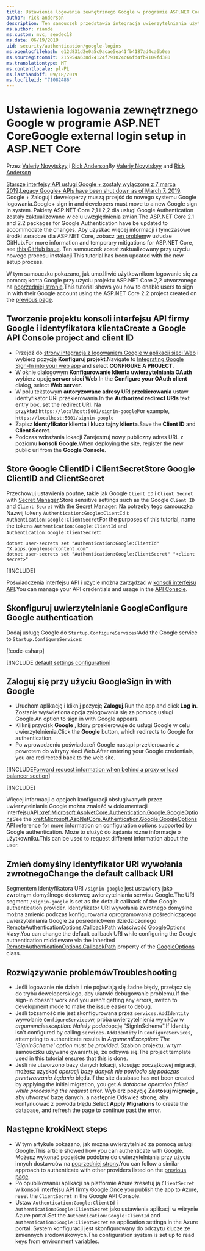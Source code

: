 ```yaml
---
title: Ustawienia logowania zewnętrznego Google w programie ASP.NET Core
author: rick-anderson
description: Ten samouczek przedstawia integracja uwierzytelniania użytkownika konta Google do istniejącej aplikacji platformy ASP.NET Core.
ms.author: riande
ms.custom: mvc, seodec18
ms.date: 06/19/2019
uid: security/authentication/google-logins
ms.openlocfilehash: e12d831d2e0a5c9acae5ea41fb4187ad4ca6b0ea
ms.sourcegitcommit: 215954a638d24124f791024c66fd4fb9109fd380
ms.translationtype: MT
ms.contentlocale: pl-PL
ms.lasthandoff: 09/18/2019
ms.locfileid: "71082486"
---
```

# <a name="google-external-login-setup-in-aspnet-core"></a><span data-ttu-id="38fab-103">Ustawienia logowania zewnętrznego Google w programie ASP.NET Core</span><span class="sxs-lookup"><span data-stu-id="38fab-103">Google external login setup in ASP.NET Core</span></span>

<span data-ttu-id="38fab-104">Przez [Valeriy Novytskyy](https://github.com/01binary) i [Rick Anderson](https://twitter.com/RickAndMSFT)</span><span class="sxs-lookup"><span data-stu-id="38fab-104">By [Valeriy Novytskyy](https://github.com/01binary) and [Rick Anderson](https://twitter.com/RickAndMSFT)</span></span>

<span data-ttu-id="38fab-105">[Starsze interfejsy API usługi Google + zostały wyłączone z 7 marca 2019](https://developers.google.com/+/api-shutdown).</span><span class="sxs-lookup"><span data-stu-id="38fab-105">[Legacy Google+ APIs have been shut down as of March 7, 2019](https://developers.google.com/+/api-shutdown).</span></span> <span data-ttu-id="38fab-106">Google + Zaloguj i deweloperzy muszą przejść do nowego systemu Google logowania.</span><span class="sxs-lookup"><span data-stu-id="38fab-106">Google+ sign in and developers must move to a new Google sign in system.</span></span> <span data-ttu-id="38fab-107">Pakiety ASP.NET Core 2,1 i 2,2 dla usługi Google Authentication zostały zaktualizowane w celu uwzględnienia zmian.</span><span class="sxs-lookup"><span data-stu-id="38fab-107">The ASP.NET Core 2.1 and 2.2 packages for Google Authentication have be updated to accommodate the changes.</span></span> <span data-ttu-id="38fab-108">Aby uzyskać więcej informacji i tymczasowe środki zaradcze dla ASP.NET Core, zobacz [ten problem](https://github.com/aspnet/AspNetCore/issues/6486)w usłudze GitHub.</span><span class="sxs-lookup"><span data-stu-id="38fab-108">For more information and temporary mitigations for ASP.NET Core, see [this GitHub issue](https://github.com/aspnet/AspNetCore/issues/6486).</span></span> <span data-ttu-id="38fab-109">Ten samouczek został zaktualizowany przy użyciu nowego procesu instalacji.</span><span class="sxs-lookup"><span data-stu-id="38fab-109">This tutorial has been updated with the new setup process.</span></span>

<span data-ttu-id="38fab-110">W tym samouczku pokazano, jak umożliwić użytkownikom logowanie się za pomocą konta Google przy użyciu projektu ASP.NET Core 2,2 utworzonego na [poprzedniej stronie](xref:security/authentication/social/index).</span><span class="sxs-lookup"><span data-stu-id="38fab-110">This tutorial shows you how to enable users to sign in with their Google account using the ASP.NET Core 2.2 project created on the [previous page](xref:security/authentication/social/index).</span></span>

## <a name="create-a-google-api-console-project-and-client-id"></a><span data-ttu-id="38fab-111">Tworzenie projektu konsoli interfejsu API firmy Google i identyfikatora klienta</span><span class="sxs-lookup"><span data-stu-id="38fab-111">Create a Google API Console project and client ID</span></span>

* <span data-ttu-id="38fab-112">Przejdź do [strony integracja z logowaniem Google w aplikacji sieci Web](https://developers.google.com/identity/sign-in/web/devconsole-project) i wybierz pozycję **Konfiguruj projekt**.</span><span class="sxs-lookup"><span data-stu-id="38fab-112">Navigate to [Integrating Google Sign-In into your web app](https://developers.google.com/identity/sign-in/web/devconsole-project) and select **CONFIGURE A PROJECT**.</span></span>
* <span data-ttu-id="38fab-113">W oknie dialogowym **Konfigurowanie klienta uwierzytelniania OAuth** wybierz opcję **serwer sieci Web**.</span><span class="sxs-lookup"><span data-stu-id="38fab-113">In the **Configure your OAuth client** dialog, select **Web server**.</span></span>
* <span data-ttu-id="38fab-114">W polu tekstowym **autoryzowane adresy URI przekierowania** ustaw identyfikator URI przekierowania.</span><span class="sxs-lookup"><span data-stu-id="38fab-114">In the **Authorized redirect URIs** text entry box, set the redirect URI.</span></span> <span data-ttu-id="38fab-115">Na przykład:`https://localhost:5001/signin-google`</span><span class="sxs-lookup"><span data-stu-id="38fab-115">For example, `https://localhost:5001/signin-google`</span></span>
* <span data-ttu-id="38fab-116">Zapisz **Identyfikator klienta** i **klucz tajny klienta**.</span><span class="sxs-lookup"><span data-stu-id="38fab-116">Save the **Client ID** and **Client Secret**.</span></span>
* <span data-ttu-id="38fab-117">Podczas wdrażania lokacji Zarejestruj nowy publiczny adres URL z poziomu **konsoli Google**.</span><span class="sxs-lookup"><span data-stu-id="38fab-117">When deploying the site, register the new public url from the **Google Console**.</span></span>

## <a name="store-google-clientid-and-clientsecret"></a><span data-ttu-id="38fab-118">Store Google ClientID i ClientSecret</span><span class="sxs-lookup"><span data-stu-id="38fab-118">Store Google ClientID and ClientSecret</span></span>

<span data-ttu-id="38fab-119">Przechowuj ustawienia poufne, takie jak Google `Client ID` i `Client Secret` with [Secret Manager](xref:security/app-secrets).</span><span class="sxs-lookup"><span data-stu-id="38fab-119">Store sensitive settings such as the Google `Client ID` and `Client Secret` with the [Secret Manager](xref:security/app-secrets).</span></span> <span data-ttu-id="38fab-120">Na potrzeby tego samouczka Nazwij tokeny `Authentication:Google:ClientId` i: `Authentication:Google:ClientSecret`</span><span class="sxs-lookup"><span data-stu-id="38fab-120">For the purposes of this tutorial, name the tokens `Authentication:Google:ClientId` and `Authentication:Google:ClientSecret`:</span></span>

```dotnetcli
dotnet user-secrets set "Authentication:Google:ClientId" "X.apps.googleusercontent.com"
dotnet user-secrets set "Authentication:Google:ClientSecret" "<client secret>"
```

[!INCLUDE[](~/includes/environmentVarableColon.md)]

<span data-ttu-id="38fab-121">Poświadczenia interfejsu API i użycie można zarządzać w [konsoli interfejsu API](https://console.developers.google.com/apis/dashboard).</span><span class="sxs-lookup"><span data-stu-id="38fab-121">You can manage your API credentials and usage in the [API Console](https://console.developers.google.com/apis/dashboard).</span></span>

## <a name="configure-google-authentication"></a><span data-ttu-id="38fab-122">Skonfiguruj uwierzytelnianie Google</span><span class="sxs-lookup"><span data-stu-id="38fab-122">Configure Google authentication</span></span>

<span data-ttu-id="38fab-123">Dodaj usługę Google do `Startup.ConfigureServices`:</span><span class="sxs-lookup"><span data-stu-id="38fab-123">Add the Google service to `Startup.ConfigureServices`:</span></span>

[!code-csharp[](~/security/authentication/social/social-code/StartupGoogle.cs?name=snippet_ConfigureServices&highlight=10-18)]

[!INCLUDE [default settings configuration](includes/default-settings2-2.md)]

## <a name="sign-in-with-google"></a><span data-ttu-id="38fab-124">Zaloguj się przy użyciu Google</span><span class="sxs-lookup"><span data-stu-id="38fab-124">Sign in with Google</span></span>

* <span data-ttu-id="38fab-125">Uruchom aplikację i kliknij pozycję **Zaloguj**.</span><span class="sxs-lookup"><span data-stu-id="38fab-125">Run the app and click **Log in**.</span></span> <span data-ttu-id="38fab-126">Zostanie wyświetlona opcja zalogowania się za pomocą usługi Google.</span><span class="sxs-lookup"><span data-stu-id="38fab-126">An option to sign in with Google appears.</span></span>
* <span data-ttu-id="38fab-127">Kliknij przycisk **Google** , który przekierowuje do usługi Google w celu uwierzytelnienia.</span><span class="sxs-lookup"><span data-stu-id="38fab-127">Click the **Google** button, which redirects to Google for authentication.</span></span>
* <span data-ttu-id="38fab-128">Po wprowadzeniu poświadczeń Google nastąpi przekierowanie z powrotem do witryny sieci Web.</span><span class="sxs-lookup"><span data-stu-id="38fab-128">After entering your Google credentials, you are redirected back to the web site.</span></span>

[!INCLUDE[Forward request information when behind a proxy or load balancer section](includes/forwarded-headers-middleware.md)]

[!INCLUDE[](includes/chain-auth-providers.md)]

<span data-ttu-id="38fab-129">Więcej informacji o opcjach konfiguracji obsługiwanych przez uwierzytelnianie Google można znaleźć w dokumentacji interfejsuAPI.<xref:Microsoft.AspNetCore.Authentication.Google.GoogleOptions></span><span class="sxs-lookup"><span data-stu-id="38fab-129">See the <xref:Microsoft.AspNetCore.Authentication.Google.GoogleOptions> API reference for more information on configuration options supported by Google authentication.</span></span> <span data-ttu-id="38fab-130">Może to służyć do żądania różne informacje o użytkowniku.</span><span class="sxs-lookup"><span data-stu-id="38fab-130">This can be used to request different information about the user.</span></span>

## <a name="change-the-default-callback-uri"></a><span data-ttu-id="38fab-131">Zmień domyślny identyfikator URI wywołania zwrotnego</span><span class="sxs-lookup"><span data-stu-id="38fab-131">Change the default callback URI</span></span>

<span data-ttu-id="38fab-132">Segmentem identyfikatora URI `/signin-google` jest ustawiony jako zwrotnym domyślnego dostawcę uwierzytelniania serwisu Google.</span><span class="sxs-lookup"><span data-stu-id="38fab-132">The URI segment `/signin-google` is set as the default callback of the Google authentication provider.</span></span> <span data-ttu-id="38fab-133">Identyfikator URI wywołania zwrotnego domyślne można zmienić podczas konfigurowania oprogramowania pośredniczącego uwierzytelniania Google za pośrednictwem dziedziczonego [RemoteAuthenticationOptions.CallbackPath](/dotnet/api/microsoft.aspnetcore.authentication.remoteauthenticationoptions.callbackpath) właściwość [GoogleOptions](/dotnet/api/microsoft.aspnetcore.authentication.google.googleoptions) klasy.</span><span class="sxs-lookup"><span data-stu-id="38fab-133">You can change the default callback URI while configuring the Google authentication middleware via the inherited [RemoteAuthenticationOptions.CallbackPath](/dotnet/api/microsoft.aspnetcore.authentication.remoteauthenticationoptions.callbackpath) property of the [GoogleOptions](/dotnet/api/microsoft.aspnetcore.authentication.google.googleoptions) class.</span></span>

## <a name="troubleshooting"></a><span data-ttu-id="38fab-134">Rozwiązywanie problemów</span><span class="sxs-lookup"><span data-stu-id="38fab-134">Troubleshooting</span></span>

* <span data-ttu-id="38fab-135">Jeśli logowanie nie działa i nie pojawiają się żadne błędy, przełącz się do trybu deweloperskiego, aby ułatwić debugowanie problemu.</span><span class="sxs-lookup"><span data-stu-id="38fab-135">If the sign-in doesn't work and you aren't getting any errors, switch to development mode to make the issue easier to debug.</span></span>
* <span data-ttu-id="38fab-136">Jeśli tożsamość nie jest skonfigurowana przez `services.AddIdentity` wywołanie `ConfigureServices`w, próba uwierzytelnienia wyników w *argumencieexception: Należy podać*opcję "SignInScheme".</span><span class="sxs-lookup"><span data-stu-id="38fab-136">If Identity isn't configured by calling `services.AddIdentity` in `ConfigureServices`, attempting to authenticate results in *ArgumentException: The 'SignInScheme' option must be provided*.</span></span> <span data-ttu-id="38fab-137">Szablon projektu, w tym samouczku używane gwarantuje, że odbywa się.</span><span class="sxs-lookup"><span data-stu-id="38fab-137">The project template used in this tutorial ensures that this is done.</span></span>
* <span data-ttu-id="38fab-138">Jeśli nie utworzono bazy danych lokacji, stosując początkowej migracji, możesz uzyskać *operacji bazy danych nie powiodło się podczas przetwarzania żądania* błędu.</span><span class="sxs-lookup"><span data-stu-id="38fab-138">If the site database has not been created by applying the initial migration, you get *A database operation failed while processing the request* error.</span></span> <span data-ttu-id="38fab-139">Wybierz pozycję **Zastosuj migracje** , aby utworzyć bazę danych, a następnie Odśwież stronę, aby kontynuować z powodu błędu.</span><span class="sxs-lookup"><span data-stu-id="38fab-139">Select **Apply Migrations** to create the database, and refresh the page to continue past the error.</span></span>

## <a name="next-steps"></a><span data-ttu-id="38fab-140">Następne kroki</span><span class="sxs-lookup"><span data-stu-id="38fab-140">Next steps</span></span>

* <span data-ttu-id="38fab-141">W tym artykule pokazano, jak można uwierzytelniać za pomocą usługi Google.</span><span class="sxs-lookup"><span data-stu-id="38fab-141">This article showed how you can authenticate with Google.</span></span> <span data-ttu-id="38fab-142">Możesz wykonać podejście podobne do uwierzytelniania przy użyciu innych dostawców na [poprzedniej strony](xref:security/authentication/social/index).</span><span class="sxs-lookup"><span data-stu-id="38fab-142">You can follow a similar approach to authenticate with other providers listed on the [previous page](xref:security/authentication/social/index).</span></span>
* <span data-ttu-id="38fab-143">Po opublikowaniu aplikacji na platformie Azure zresetuj ją `ClientSecret` w konsoli interfejsu API firmy Google.</span><span class="sxs-lookup"><span data-stu-id="38fab-143">Once you publish the app to Azure, reset the `ClientSecret` in the Google API Console.</span></span>
* <span data-ttu-id="38fab-144">Ustaw `Authentication:Google:ClientId` i `Authentication:Google:ClientSecret` jako ustawienia aplikacji w witrynie Azure portal.</span><span class="sxs-lookup"><span data-stu-id="38fab-144">Set the `Authentication:Google:ClientId` and `Authentication:Google:ClientSecret` as application settings in the Azure portal.</span></span> <span data-ttu-id="38fab-145">System konfiguracji jest skonfigurowany do odczytu klucze ze zmiennych środowiskowych.</span><span class="sxs-lookup"><span data-stu-id="38fab-145">The configuration system is set up to read keys from environment variables.</span></span>
